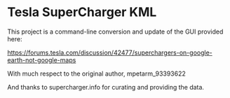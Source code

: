 # Tesla SuperCharger KML

This project is a command-line conversion and update of the GUI provided here:

https://forums.tesla.com/discussion/42477/superchargers-on-google-earth-not-google-maps

With much respect to the original author, mpetarm_93393622

And thanks to supercharger.info for curating and providing the data.